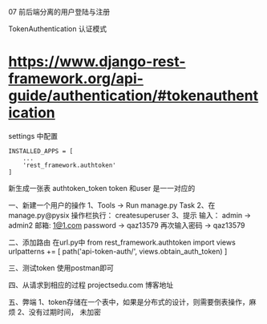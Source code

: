 07 
前后端分离的用户登陆与注册

TokenAuthentication 认证模式 
  # https://www.django-rest-framework.org/api-guide/authentication/#tokenauthentication

settings 中配置 
```angular2html
INSTALLED_APPS = [
    ...
    'rest_framework.authtoken'
]
```
新生成一张表 authtoken_token
token 和user 是一一对应的

一、新建一个用户的操作
1、Tools -> Run manage.py Task
2、在manage.py@pysix 操作栏执行： createsuperuser
3、提示 
   输入： admin -> admin2
   邮箱:  1@1.com
   password -> qaz13579
   再次输入密码 -> qaz13579

二、添加路由 在url.py中
from rest_framework.authtoken import views
urlpatterns += [
    path('api-token-auth/', views.obtain_auth_token)
]

三、测试token
使用postman即可

四、从请求到相应的过程  projectsedu.com  博客地址

五、弊端
   1、token存储在一个表中，如果是分布式的设计，则需要倒表操作，麻烦
   2、没有过期时间， 未加密